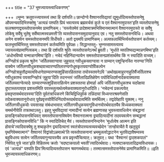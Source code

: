 +++
title = "37 भूमज्यायस्त्वाधिकरणम्"

+++
॥भूम्नः क्रतुवज्ज्यायस्त्वं तथा हि दर्शयति॥ छान्दोग्ये वैश्वानरविद्यायां द्युमूर्धादिव्यस्तोपासनेषु औपमन्यवादिभिरुक्तेषु 'अत्यन्नं पश्यति प्रियं भवत्यस्य ब्रह्मवर्चसं कुले य एतं वैश्वानरमुपास्त'इति व्यस्तोपासनेषु फलश्रवणाद्व्यस्तोपासनमेव प्रामाणिकम्। 'यस्त्वेतमेवं प्रादेशमात्रमभिविमानमात्मानं वैश्वानरमुपास्ते स सर्वेषु लोकेषु सर्वेषु भूतेषु सर्वेष्वात्मस्वन्नमत्ती'ति व्यस्तोपासनसमुदायानुवाद एव। नतु समस्तोपासनविधिः। अथवा अनेन वाक्येन समस्तोपासनमपि विधीयते। अतो द्वयमपि प्रामाणिकम्। अल्पफलार्थिभिर्व्यस्तोपासनं कर्तव्यम्। फलभूमार्थिभिस्तु समस्तोपासनं कर्तव्यमिति पूर्वपक्षः। सिद्धान्तस्तु- भूम्नस्सामस्त्यस्य ज्यायस्त्वंप्रामाणित्वकम्। तथा हि दर्शयति श्रुतिः व्यस्तोपासनेऽनर्थं ब्रुवती। 'मूर्धाते व्यपतिष्यद्यन्मान्नगमिष्य'इति 'अंधोभविष्यो यन्मान्नागमिष्य'इिति। नचेदं नहिनिंदान्यायेन समस्तोपासनप्रशंसार्थमेव किं न स्यादिति वाच्यम्। अग्निहोत्रं प्रकृत्य श्रुतेन 'जर्तिलयवाग्वावा जुहुयात् गवीधुकयवाग्वावा न ग्राम्यान् पशून्हिनस्ति नारण्या'निति वाक्येन जर्तिलगवीधुकशब्दवाच्यारण्यतिलारण्यगोधूमकृतयवाग्वोर्विकल्पेन अग्निहोत्राहुतौद्रव्यत्वविधानेग्राम्यारण्यपशुहिंसारहिततया तयोस्स्तवनेऽपि 'अथोखल्वाहुरनाहुतिर्वैजर्तिलाश्च गवीधुकाश्च पयसाग्निहोत्रं जुहुया'दिति तदनन्तरं जर्तिलादिप्रतिक्षेपेण पयोविधिदर्शनादेकवाक्यतया जर्तिलयवाग्वेत्यादेः ग्राम्यारण्यपशुहिंसाराहित्येन प्रशस्ततया होमार्हा अपि जर्तिलागवीधुकाश्च यदपेक्षया दुष्टास्तत्पयएव प्रशस्तमिति पयस्स्तुत्यर्थत्वमेकवाक्यतानुरोधादिति। 'नचेदन्यं प्रकल्पयेत् प्रक्लृप्तावर्थवादस्स्या'दिति पूर्वतंत्राधिकरणे किंचिद्विधिपूर्वकं तन्निंदायां विध्यन्तरश्रवणेसति तदेकवाक्यतानुरोधात् पूर्वप्रवृत्तयोर्विधिनिंदयोस्तदर्थवादत्वमिति समर्थितम्। तद्वदेवेहापि युक्तम्। ननु जर्तिलगवीधुकयोः पयसासह संबंधाभावात् जर्तिलगवीधुकयवागूविधानयोरर्थवादतयैव विध्यकवाक्यता समर्थनीयेति तत्रतथाऽस्तु। इहतु भूमविद्यायां नामादीनां सत्येन ब्रह्मणासह भूयस्त्वावधित्वेन संबद्धानां प्रासङ्गिकोपासनविधिवत् समस्तोपासनाविषयेण वैश्वानरात्मना द्व्यादित्यादीनां तदवयवत्वेन सम्बद्धानां प्रासङ्गिकोपासनविधिः" किं न स्यादितिचेत् मैवं। व्यस्तोपासननिन्दनेन 'मूर्धात्वेष आत्मन इति होवाचे'त्यादिवाक्येषु तु शब्दकृतेन द्व्यादित्यानां स्वतंत्रोपास्यत्वव्यवच्छेदेन 'तान्होवाचैते वै खलुयूयं पृथगिवेममात्मानं" वैश्वानरं विद्वांसोऽन्नमात्थे'ति व्यस्तोपासनानां भ्रममूलत्वोद्धाटनेन भूतविद्यावैषम्यस्य बहुविधस्य सत्वेन जर्तिलयवागुन्यायस्यैव अत्र प्रवृत्त्यौचित्यात्। क्रतुवत्। यथा 'वैश्वानरं द्वादशकपालं" निर्वपेत् पुत्रे जात'इति विहितस्य क्रतोः 'यदष्टाकपालो भवती'त्यादिरर्थवादः। नत्वष्टाकपालादिद्रव्यविधायकः। एवं 'अत्यन्नं" पश्यति प्रिय'मित्यादिव्यस्तोपासन श्रवणमर्थवादः। तस्मात्समस्तोपासनेमेव प्रामाणिकमिति॥ ॥इति भूमज्यायस्त्वाधिकरणम्॥